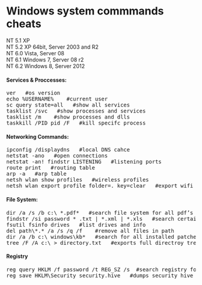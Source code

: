 Windows system commmands cheats
=============================

NT 5.1 XP<br>
NT 5.2 XP 64bit, Server 2003 and R2<br>
NT 6.0 Vista, Server 08<br>
NT 6.1 Windows 7, Server 08 r2<br>
NT 6.2 Windows 8, Server 2012<br>

<h4>Services & Proccesses:</h4>
<pre>
ver   #os version
echo %USERNAME%    #current user
sc query state=all   #show all services
tasklist /svc   #show processes and services
tasklist /m    #show processes and dlls
taskkill /PID pid /F   #kill specifc process
</pre>

<h4>Networking Commands:</h4>
<pre>
ipconfig /displaydns   #local DNS cahce
netstat -ano   #open connections
netstat -an! findstr LISTENING   #listening ports
route print   #routing table
arp -a   #arp table
netsh wlan show profiles   #wireless profiles
netsh wlan export profile folder=. key=clear   #export wifi pwd
</pre>

<h4>File System:</h4>
<pre>
dir /a /s /b c:\ *.pdf*   #search file system for all pdf’s
findstr /si password * .txt | *.xml | *.xls   #search certain file types for password string
fsutil fsinfo drives   #list drives and info
del path\*.* /a /s /q /f    #remove all files in path
dir /a /b c:\ windows\kb*   #search for all installed patches
tree /F /A c:\ > directory.txt   #exports full directroy tree of C:\
</pre>

<h4>Registry</h4>
<pre>
reg query HKLM /f password /t REG_SZ /s  #search registry for pwd
reg save HKLM\Security security.hive   #dumps security hive
</pre>


